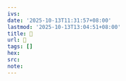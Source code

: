 ```yaml
---
ivs:
date: '2025-10-13T11:31:57+08:00'
lastmod: '2025-10-13T13:04:51+08:00'
title: 󰫍
url: 󰫍
tags: []
hex: 
src:
note:
---
```

